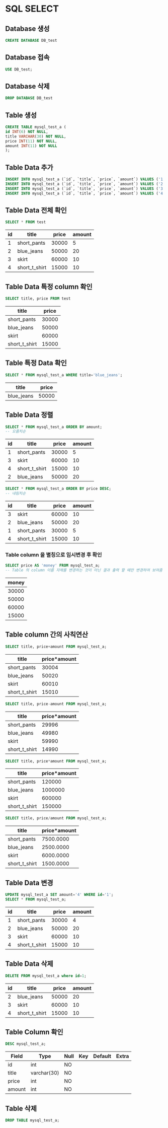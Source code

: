 # SQL SELECT

## Database 생성

```sql
CREATE DATABASE DB_test
```

## Database 접속

```sql
USE DB_test;
```

## Database 삭제

```sql
DROP DATABASE DB_test
```

## Table 생성

```sql
CREATE TABLE mysql_test_a ( 
id INT(6) NOT NULL, 
title VARCHAR(30) NOT NULL, 
price INT(11) NOT NULL,
amount INT(11) NOT NULL
); 
```

## Table Data 추가

```sql
INSERT INTO mysql_test_a (`id`, `title`, `price`, `amount`) VALUES ('1', 'short_pants', '30000', '5');
INSERT INTO mysql_test_a (`id`, `title`, `price`, `amount`) VALUES ('2', 'blue_jeans', '50000', '20'); 
INSERT INTO mysql_test_a (`id`, `title`, `price`, `amount`) VALUES ('3', 'skirt', '60000', '10'); 
INSERT INTO mysql_test_a (`id`, `title`, `price`, `amount`) VALUES ('4', 'short_t_shirt', '15000', '10'); 
```

## Table Data 전체 확인

```sql
SELECT * FROM test
```

|id|title|price|amount|
|---|----|-----|------|
|1|short_pants|30000|5|
|2|blue_jeans|50000|20|
|3|skirt|60000|10|
|4|short_t_shirt|15000|10|

## Table Data 특정 column 확인

```sql
SELECT title, price FROM test
```

|title|price|
|----|-----|
|short_pants|30000|
|blue_jeans|50000|
|skirt|60000|
|short_t_shirt|15000|

## Table 특정 Data 확인

```sql
SELECT * FROM mysql_test_a WHERE title='blue_jeans';
```

|title|price|
|----|-----|
|blue_jeans|50000|

## Table Data 정렬

```sql
SELECT * FROM mysql_test_a ORDER BY amount;
-- 오름차순
```

|id|title|price|amount|
|---|----|-----|------|
|1|short_pants|30000|5|
|3|skirt|60000|10|
|4|short_t_shirt|15000|10|
|2|blue_jeans|50000|20|

```sql
SELECT * FROM mysql_test_a ORDER BY price DESC;
-- 내림차순
```

|id|title|price|amount|
|---|----|-----|------|
|3|skirt|60000|10|
|2|blue_jeans|50000|20|
|1|short_pants|30000|5|
|4|short_t_shirt|15000|10|

### Table column 을 별칭으로 임시변경 후 확인

```sql
SELECT price AS 'money' FROM mysql_test_a;
-- Table 의 column 이름 자체를 변경하는 것이 아닌 결과 출력 할 때만 변경하여 보여줌
```

|money|
|-----|
|30000|
|50000|
|60000|
|15000|

## Table column 간의 사칙연산

```sql
SELECT title, price+amount FROM mysql_test_a;
```

|title|price*amount|
|-----|------------|
|short_pants|30004|
|blue_jeans|50020|
|skirt|60010|
|short_t_shirt|15010|

```sql
SELECT title, price-amount FROM mysql_test_a;
```

|title|price*amount|
|-----|------------|
|short_pants|29996|
|blue_jeans|49980|
|skirt|59990|
|short_t_shirt|14990|

```sql
SELECT title, price*amount FROM mysql_test_a;
```

|title|price*amount|
|-----|------------|
|short_pants|120000|
|blue_jeans|1000000|
|skirt|600000|
|short_t_shirt|150000|

```sql
SELECT title, price/amount FROM mysql_test_a;
```

|title|price*amount|
|-----|------------|
|short_pants|7500.0000|
|blue_jeans|2500.0000|
|skirt|6000.0000|
|short_t_shirt|1500.0000|

## Table Data 변경

```sql
UPDATE mysql_test_a SET amount='4' WHERE id='1';
SELECT * FROM mysql_test_a;
```

|id|title|price|amount|
|---|----|-----|------|
|1|short_pants|30000|4|
|2|blue_jeans|50000|20|
|3|skirt|60000|10|
|4|short_t_shirt|15000|10|

## Table Data 삭제

```sql
DELETE FROM mysql_test_a where id=1;
```

|id|title|price|amount|
|---|----|-----|------|
|2|blue_jeans|50000|20|
|3|skirt|60000|10|
|4|short_t_shirt|15000|10|

## Table Column 확인

```sql
DESC mysql_test_a;
```

|Field|Type|Null|Key|Default|Extra|
|-----|----|----|---|-------|-----|
|id|int|NO|||||
|title|varchar(30)|NO||||
|price|int|NO||||
|amount|int|NO||||

## Table 삭제

```sql
DROP TABLE mysql_test_a;
```
